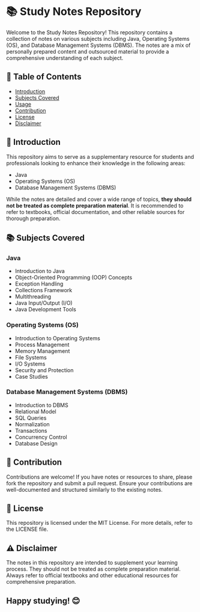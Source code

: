 # 📚 Study Notes Repository

Welcome to the Study Notes Repository! This repository contains a collection of notes on various subjects including Java, Operating Systems (OS), and Database Management Systems (DBMS). The notes are a mix of personally prepared content and outsourced material to provide a comprehensive understanding of each subject.

## 📁 Table of Contents
- [Introduction](#introduction)
- [Subjects Covered](#subjects-covered)
- [Usage](#usage)
- [Contribution](#contribution)
- [License](#license)
- [Disclaimer](#disclaimer)

## 📖 Introduction

This repository aims to serve as a supplementary resource for students and professionals looking to enhance their knowledge in the following areas:

- Java
- Operating Systems (OS)
- Database Management Systems (DBMS)

While the notes are detailed and cover a wide range of topics, **they should not be treated as complete preparation material**. It is recommended to refer to textbooks, official documentation, and other reliable sources for thorough preparation.

## 📚 Subjects Covered

### Java
- Introduction to Java
- Object-Oriented Programming (OOP) Concepts
- Exception Handling
- Collections Framework
- Multithreading
- Java Input/Output (I/O)
- Java Development Tools

### Operating Systems (OS)
- Introduction to Operating Systems
- Process Management
- Memory Management
- File Systems
- I/O Systems
- Security and Protection
- Case Studies

### Database Management Systems (DBMS)
- Introduction to DBMS
- Relational Model
- SQL Queries
- Normalization
- Transactions
- Concurrency Control
- Database Design


## 🤝 Contribution
Contributions are welcome! If you have notes or resources to share, please fork the repository and submit a pull request. Ensure your contributions are well-documented and structured similarly to the existing notes.

## 📜 License
This repository is licensed under the MIT License. For more details, refer to the LICENSE file.

## ⚠️ Disclaimer
The notes in this repository are intended to supplement your learning process. They should not be treated as complete preparation material. Always refer to official textbooks and other educational resources for comprehensive preparation.

## Happy studying! 😊

